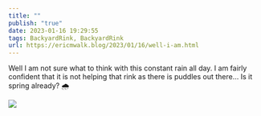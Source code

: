 ```yaml
---
title: ""
publish: "true"
date: 2023-01-16 19:29:55
tags: BackyardRink, BackyardRink
url: https://ericmwalk.blog/2023/01/16/well-i-am.html
---
```


Well I am not sure what to think with this constant rain all day. I am fairly confident that it is not helping that rink as there is puddles out there… Is it spring already? 🌧️

![](https://ericmwalk.blog/uploads/2023/3ec40b79b3.jpg)